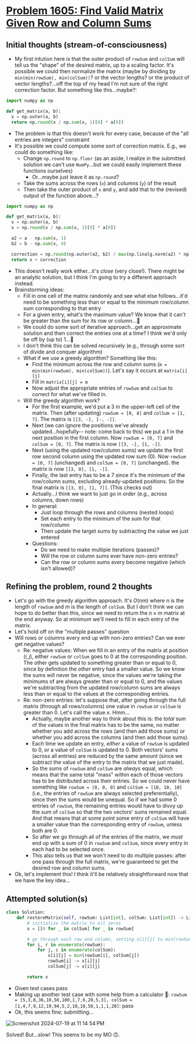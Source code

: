 # [Problem 1605: Find Valid Matrix Given Row and Column Sums](https://leetcode.com/problems/find-valid-matrix-given-row-and-column-sums/description/?envType=daily-question)

## Initial thoughts (stream-of-consciousness)
- My first intution here is that the outer product of `rowSum` and `colSum` will tell us the "shape" of the desired matrix, up to a scaling factor.  It's possible we could then normalize the matrix (maybe by dividing by `min(min(rowSum), min(colSum))`?  or the vector lengths?  or the product of vector lengths?...off the top of my head I'm not sure of the right correction factor.  But something like this...maybe?:
```python
import numpy as np

def get_matrix(a, b):
  x = np.outer(a, b)
  return np.round(x / np.sum(x, 1)[0] * a[0])
```
- The problem is that this doesn't work for every case, because of the "all entries are integers" constraint
- It's possible we could compute some sort of correction matrix.  E.g., we could do something like:
    - Change `np.round` to `np.floor` (as an aside, I realize in the submitted solution we can't use `NumPy`...but we could easily implement these functions ourselves)
        - Or...maybe just leave it as `np.round`?
    - Take the sums across the rows (`x`) and columns (`y`) of the result
    - Then take the outer product of `x` and `y`, and add that to the (revised) output of the function above...?
```python
import numpy as np

def get_matrix(a, b):
  x = np.outer(a, b)
  x = np.round(x / np.sum(x, 1)[0] * a[0])

  a2 = a - np.sum(x, 1)
  b2 = b - np.sum(x, 0)

  correction = np.round(np.outer(a2, b2) / max(np.linalg.norm(a2) * np.linalg.norm(b2), 1))
  return x + correction
```
- This doesn't really work either...it's *close* (very close!).  There might be an analytic solution, but I think I'm going to try a different approach instead.
- Brainstorming ideas:
    - Fill in one cell of the matrix randomly and see what else follows...it'd need to be something less than or equal to the minimum row/column sum corresponding to that entry
    - For a given entry, what's the maximum value?  We know that it can't be greater than the sum for its row or column...🤔
    - We could do some sort of iterative approach...get an approximate solution and then correct the entries one at a time?  I think we'd only be off by (up to) 1...🤔
    - I don't think this can be solved recursively (e.g., through some sort of divide and conquer algorithm)
    - What if we use a greedy algorithm?  Something like this:
        - Find the minimum across the row and column sums (`m = min(min(rowSum), min(colSum))`).  Let's say it occurs at `matrix[i][j]`
        - Fill in `matrix[i][j] = m`
        - Now adjust the appropriate entries of `rowSum` and `colSum` to correct for what we've filled in.
    - Will the greedy algorithm work?
        - For the first example, we'd put a 3 in the upper-left cell of the matrix.  Then (after updating) `rowSum = [0, 8]` and `colSum = [1, 7]`.  The matrix is `[[3, -], [-, -]]`.
        - Next (we can ignore the positions we've already updated...hopefully-- note: come back to this) we put a 1 in the next position in the first column.  Now `rowSum = [0, 7]` and `colSum = [0, 7]`.  The matrix is now `[[3, -], [1, -]]`.
        - Next (using the updated row/column sums) we update the first row second column using the updated row sum (0).  Now `rowSum = [0, 7]` (unchanged) and `colSum = [0, 7]` (unchanged).  the matrix is now `[[3, 0], [1, -]]`.
        - Finally, the last entry has to be a 7 since it's the minimum of the row/column sums, excluding already-updated positions.  So the final matrix is `[[3, 0], [1, 7]]`.  (This checks out)
        - Actually...I think we want to just go in order (e.g., across columns, down rows)
        - In general:
            - Just loop through the rows and columns (nested loops)
            - Set each entry to the minimum of the sum for that row/column
            - Then update the target sums by subtracting the value we just entered
        - Questions:
            - Do we need to make multiple iterations (passes)?
            - Will the row or column sums ever have non-zero entries?
            - Can the row or column sums every become negative (which isn't allowed)?

## Refining the problem, round 2 thoughts
- Let's go with the greedy algorithm approach.  It's $O(nm)$ where $n$ is the length of `rowSum` and $m$ is the length of `colSum`.  But I don't think we can hope to do better than this, since we need to return the $n \times m$ matrix at the end anyway.  So at minimum we'll need to fill in each entry of the matrix.
- Let's hold off on the "multiple passes" question
- Will rows or columns every end up with non-zero entries?  Can we ever get negative values?
    - Re: negative values: When we fill in an entry of the matrix at position $(i, j)$, either `rowSum` or `colSum` goes to 0 at the corresponding position.  The other gets updated to something greater than or equal to 0, since by definition the *other* entry had a smaller value.  So we know the sums will never be negative, since the values we're taking the minimums of are always greater than or equal to 0, and the values we're subtracting from the updated row/column sums are always less than or equal to the values at the corresponding entries.
    - Re: non-zero entries: let's suppose that, after going through the full matrix (through all rows/columns) one value in `rowSum` or `colSum` is greater than 0.  Let's call the value $x$.  Hmm...
        - Actually, maybe another way to think about this is: the *total* sum of the values in the final matrix has to be the same, no matter whether you add across the rows (and then add those sums) or whether you add across the columns (and then add those sums).
        - Each time we update an entry, *either* a value of `rowSum` is updated to 0, or a value of `colSum` is updated to 0.  Both vectors' sums (across all entries) are reduced by the same amount (since we subtract the value of the entry to the matrix that we just made).
        - So the sums of `rowSum` and `colSum` are *always* equal, which means that the same total "mass" within each of those vectors has to be distributed across their entries.  So we could never have something like `rowSum = [0, 0, 0]` and `colSum = [10, 10, 10]` (i.e., the entries of `rowSum` are always selected preferentially), since then the sums would be unequal.  So if we had some 0 entries of `rowSum`, the remaining entries would have to divvy up the sum of `colSum` so that the two vectors' sums remained equal.  And that means that at some point some entry of `colSum` will have a smaller value than the corresponding entry of `rowSum`, unless both are 0.
        - So after we go through all of the entries of the matrix, we *must* end up with a sum of 0 in `rowSum` and `colSum`, since every entry in each had to be selected once.
        - This also tells us that we won't need to do multiple passes: after one pass through the full matrix, we're guaranteed to get the desired row and column sums.
- Ok, let's implement this!  I think it'll be relatively straightforward now that we have the key idea...


## Attempted solution(s)
```python
class Solution:
    def restoreMatrix(self, rowSum: List[int], colSum: List[int]) -> List[List[int]]:
        # initialize the matrix to all zeros
        x = [[0 for _ in colSum] for _ in rowSum]

        # go through each row and column, setting x[i][j] to min(rowSum[i], colSum[j]) each time
        for i, r in enumerate(rowSum):
            for j, c in enumerate(colSum):
                x[i][j] = min(rowSum[i], colSum[j])
                rowSum[i] -= x[i][j]
                colSum[j] -= x[i][j]

        return x
```
- Given test cases pass
- Making up another test case with some help from a calculator 🙂: `rowSum = [5,3,8,36,10,50,100,1,7,6,20,5,3], colSum = [1,4,7,9,12,19,94,5,2,10,18,50,1,1,1,20]`: pass
- Ok, this seems fine; submitting...

![Screenshot 2024-07-19 at 11 14 54 PM](https://github.com/user-attachments/assets/7cc9ddfc-1dd8-491d-888e-8411c73fd982)

Solved!  But...slow!  This seems to be my MO 🙃.

